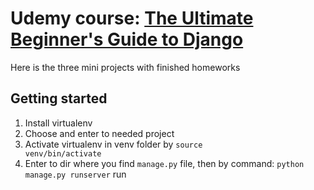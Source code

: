 # Udemy course: [The Ultimate Beginner's Guide to Django](https://www.udemy.com/the-ultimate-beginners-guide-to-django-python-web-dev-website/learn/v4/overview)

Here is the three mini projects with finished homeworks

## Getting started
1. Install virtualenv
2. Choose and enter to needed project
3. Activate virtualenv in venv folder by <code>source venv/bin/activate</code>
4. Enter to dir where you find <code>manage.py</code> file, then by command: <code>python manage.py runserver</code> run
